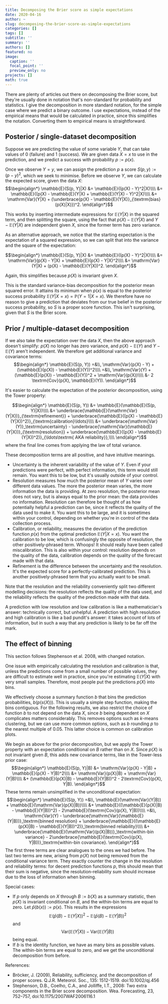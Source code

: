 ```yaml
---
title: Decomposing the Brier score as simple expectations
date: 2020-04-16
author: ~
slug: decomposing-the-brier-score-as-simple-expectations
categories: []
tags: []
subtitle: ''
summary: ''
authors: []
featured: no
image:
  caption: ''
  focal_point: ''
  preview_only: no
projects: []
math: true
---
```


There are plenty of articles out there on decomposing the Brier score, but they're usually done in notation that's non-standard for probability and statistics. I give the decomposition in more standard notation, for the simple case where we predict a binary outcome. I use expectations, instead of the empirical means that would be calculated in practice, since this simplifies the notation. Converting them to empirical means is straightforward.

## Posterior / single-dataset decomposition

Suppose we are predicting the value of some variable $Y$, that can take values of 0 (failure) and 1 (success). We are given data $X=x$ to use in the prediction, and we predict a success with probability $p := p(x)$.

Once we observe $Y=y$, we can assign the prediction $p$ a score $S(p, y) := (p - y)^2$, which we seek to minimise. Before we observe $Y$, we can calculate the expected score, given the data $X$:
$$\begin{align*}
\mathbb{E}(S(p, Y)|X)
&= \mathbb{E}((p(X) - Y)^2|X)\\\\
&= \mathbb{E}((p(X) - \mathbb{E}(Y|X) + \mathbb{E}(Y|X) - Y)^2|X)\\\\
&= \mathrm{Var}(Y|X) + (\underbrace{p(X) - \mathbb{E}(Y|X)}_{\textrm{bias}(p(X)|X)})^2.
\end{align*}$$

This works by inserting intermediate expressions for $\mathbb{E}(Y|X)$ in the squared term, and then splitting the square, using the fact that $p(X) - \mathbb{E}(Y|X)$ and $Y - \mathbb{E}(Y|X)$ are independent given $X$, since the former term has zero variance.

As an alternative approach, we notice that the starting expectation is the expectation of a squared expression, so we can split that into the variance and the square of the expectation:

$$\begin{align*}
\mathbb{E}(S(p, Y)|X)
&= \mathbb{E}((p(X) - Y)^2|X)\\\\
&= \mathrm{Var}(p(X) - Y|X) + \mathbb{E}(p(X) - Y|X)^2\\\\
&= \mathrm{Var}(Y|X) + (p(X) - \mathbb{E}(Y|X))^2.
\end{align*}$$

Again, this simplifies because $p(X)$ is invariant given $X$.

This is the standard variance-bias decomposition for the posterior mean squared error. It attains its minimum when $p(x)$ is equal to the posterior success probability $\mathbb{E}(Y|X=x) = \mathbb{P}(Y=1|X=x)$. We therefore have no reason to give a prediction that deviates from our true belief in the posterior success probability, so $S$ is a proper score function. This isn't surprising, given that $S$ is the Brier score.

## Prior / multiple-dataset decomposition

If we also take the expectation over the data $X$, then the above approach doesn't simplify: $p(X)$ no longer has zero variance, and $p(X) - \mathbb{E}(Y)$ and $Y - \mathbb{E}(Y)$ aren't independent. We therefore get additional variance and covariance terms:
$$\begin{align*}
\mathbb{E}(S(p, Y))
=&\\, \mathrm{Var}(p(X) - Y) + (\mathbb{E}(p(X)) - \mathbb{E}(Y))^2\\\\
=&\\, \mathrm{Var}(Y) + (\mathbb{E}(p(X)) - \mathbb{E}(Y))^2 + \mathrm{Var}(p(X))\\\\
&- 2 \textrm{Cov}(p(X), \mathbb{E}(Y)).
\end{align*}$$

It's easier to calculate the expectation of the posterior decomposition, using the Tower property:

$$\begin{align*}
\mathbb{E}(S(p, Y))
&= \mathbb{E}(\mathbb{E}(S(p, Y)|X))\\\\
&= \underbrace{\mathbb{E}(\mathrm{Var}(Y|X))}_{\textrm{refinement}} + \underbrace{\mathbb{E}((p(X) - \mathbb{E}(Y|X))^2)}_{\textrm{calibration}\ldots}\\\\
&= \underbrace{\mathrm{Var}(Y)}_\textrm{uncertainty} - \underbrace{\mathrm{Var}(\mathbb{E}(Y|X))}_{\textrm{resolution}} + \underbrace{\mathbb{E}((p(X) - \mathbb{E}(Y|X))^2)}_{\ldots\textrm{ AKA reliability}},\\\\
\end{align*}$$
where the final line comes from applying the law of total variance.

These decomposition terms are all positive, and have intuitive meanings.

- Uncertainty is the inherent variability of the value of $Y$. Even if your predictions were perfect, with perfect information, this term would still remain. You want this to be low, but it's usually outside of your control.
- Resolution measures how much the posterior mean of $Y$ varies over different data values. The more the posterior mean varies, the more information the data is providing. At zero resolution, the posterior mean does not vary, but is always equal to the prior mean: the data provides no information. Resolution can therefore be thought of as how potentially helpful a prediction can be, since it reflects the quality of the data used to make it. You want this to be large, and it is sometimes within your control, depending on whether you're in control of the data collection process.
- Calibration, or reliability, measures the deviation of the prediction function $p(x)$ from the optimal prediction $\mathbb{E}(Y|X=x)$. You want the calibration to be low, which is confusingly the opposite of resolution, the other positively-phrased term. Whoops! It should really have been called miscalibration. This is also within your control: resolution depends on the quality of the data, calibration depends on the quality of the forecast made with that data.
- Refinement is the difference between the uncertainty and the resolution. It's the expected score for a perfectly-calibrated prediction. This is another positively-phrased term that you actually want to be small.

Note that the resolution and the reliability conveniently split two different modelling decisions: the resolution reflects the quality of the data used, and the reliability reflects the quality of the prediction made with that data.

A prediction with low resolution and low calibration is like a mathematician's answer: technically correct, but unhelpful. A prediction with high resolution and high calibration is like a bad pundit's answer: it takes account of lots of information, but in such a way that any prediction is likely to be far off the mark.

## The effect of binning

This section follows Stephenson et al. 2008, with changed notation.

One issue with empirically calculating the resolution and calibration is that, unless the predictions come from a small number of possible values, they are difficult to estimate well in practice, since you're estimating $\mathbb{E}(Y|X)$ with very small samples. Therefore, most people put the predictions $p(X)$ into bins.

We effectively choose a summary function $b$ that bins the prediction probabilities, $b(p(s(X))).$ This is usually a simple step function, making the bins contiguous. For the following results, we also restrict the choice of function $b$ to not depend on the data $X$, since $b$ being dependent on $X$ complicates matters considerably. This removes options such as $k$-means clustering, but we can use more common options, such as $b$ rounding $p$ to the nearest multiple of $0.05$. This latter choice is common on calibration plots.

We begin as above for the prior decomposition, but we apply the Tower property with an expectation conditional on $B$ rather than on $X$. Since $p(X)$ is not invariant given $B$, this adds new covariance terms, like in the Tower-less prior case:
$$\begin{align*}
\mathbb{E}(S(p, Y)|B)
&= \mathrm{Var}(p(X) - Y|B) + \mathbb{E}(p(X) - Y|B)^2\\\\
&= \mathrm{Var}(p(X)|B) + \mathrm{Var}(Y|B)\\\\
&+ (\mathbb{E}(p(X)|B) - \mathbb{E}(Y|B))^2 - 2\textrm{Cov}(p(X), Y|B).
\end{align*}$$
These terms remain unsimplified in the unconditional expectation:
$$\begin{align*}
\mathbb{E}(S(p, Y))
=&\\, \mathbb{E}(\mathrm{Var}(Y|B)) + \mathbb{E}(\mathrm{Var}(p(X)|B))\\\\
&+ \mathbb{E}((\mathbb{E}(p(X)|B) - \mathbb{E}(Y|B))^2) - 2\mathbb{E}(\textrm{Cov}(p(X), Y|B))\\\\
=&\\, \mathrm{Var}(Y) - \underbrace{\mathrm{Var}(\mathbb{E}(Y|B))}_\textrm{binned resolution} + \underbrace{\mathbb{E}((\mathbb{E}(p(X)|B) - \mathbb{E}(Y|B))^2)}_\textrm{binned reliability}\\\\
&+ \underbrace{\mathbb{E}(\mathrm{Var}(p(X)|B))}_\textrm{within-bin variance} - 2\underbrace{\mathbb{E}(\textrm{Cov}(p(X), Y|B))}_\textrm{within-bin covariance}.
\end{align*}$$
The first three terms are clear analogues to the ones we had before. The last two terms are new, arising from $p(X)$ not being removed from the conditional variance term. They exactly counter the change in the resolution and reliability terms: for decent prediction functions $p$, this should mean that their sum is negative, since the resolution-reliability sum should increase due to the loss of information when binning.

Special cases:
- If $p$ only depends on $X$ through $B := b(X)$ as a summary statistic, then $p(X)$ is invariant conditional on $B$, and the within-bin terms are equal to zero. Let $\bar{p}(b(x)) := p(x)$. This results in the expressions $$\mathbb{E}(\bar{p}(B) - \mathbb{E}(Y|X))^2 - \mathbb{E}(\bar{p}(B) - \mathbb{E}(Y|B))^2$$and
$$\mathrm{Var}(\mathbb{E}(Y|X)) - \mathrm{Var}(\mathbb{E}(Y|B))$$
being equal.
- If $b$ is the identity function, we have as many bins as possible values. The within-bin terms are equal to zero, and we get the unconditional decomposition from before.

References:
- Bröcker, J. (2009), Reliability, sufficiency, and the decomposition of proper scores. Q.J.R. Meteorol. Soc., 135: 1512-1519. doi:10.1002/qj.456
- Stephenson, D.B., Coelho, C.A., and Jolliffe, I.T., 2008: Two extra components in the Brier score decomposition. Wea. Forecasting, 23, 752–757, doi:10.1175/2007WAF2006116.1
